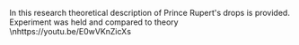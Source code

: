 In this research theoretical description of Prince Rupert's drops is provided. Experiment was held and compared to theory
\nhttps://youtu.be/E0wVKnZicXs
